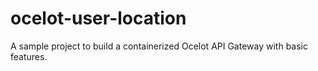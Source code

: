 # ocelot-user-location
A sample project to build a containerized Ocelot API Gateway with basic features.

